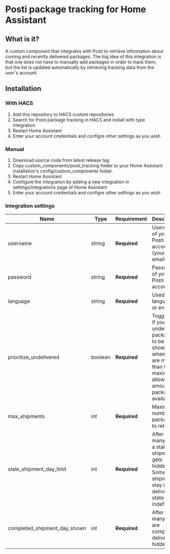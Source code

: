 # Posti package tracking for Home Assistant

## What is it?

A custom component that integrates with Posti to retrieve information about coming and recently delivered packages.
The big idea of this integration is that one does not have to manually add packages in order to track them, but the list
is updated automatically by retrieving tracking data from the user's account.

## Installation

### With HACS

1. Add this repository to HACS custom repositories
2. Search for Posti package tracking in HACS and install with type integration
3. Restart Home Assistant
4. Enter your account credentials and configre other settings as you wish

### Manual

1. Download source code from latest release tag
2. Copy custom_components/posti_tracking folder to your Home Assistant installation's config/custom_components folder.
3. Restart Home Assistant
4. Configure the integration by adding a new integration in settings/integrations page of Home Assistant
5. Enter your account credentials and configre other settings as you wish

### Integration settings

| Name                         | Type    | Requirement  | Description                                          | Default             |
| ---------------------------- | ------- | ------------ | ---------------------------------------------------- | ------------------- |
| username                     | string  | **Required** | Username of your Posti account (your email)          |                     |
| password                     | string  | **Required** | Password of your Posti account                       |                     |
| language                     | string  | **Required** | Used language (fi or en)                             | `en`                |
| prioritize_undelivered       | boolean | **Required** | Toggle this if you want undelivered packages to be shown first, when there are more than the maximum allowed amount of packages available | `true`              |
| max_shipments                | int     | **Required** | Maximum number of packages to retrieve               | `5`                 |
| stale_shipment_day_limit     | int     | **Required** | After how many days a stalled shipment gets hidden? Sometimes shipments stay in "in delivery" state indefinitely | `15`              |
| completed_shipment_day_shown | int     | **Required** | After how many days are completed deliveries hidden? | `3`                 |
